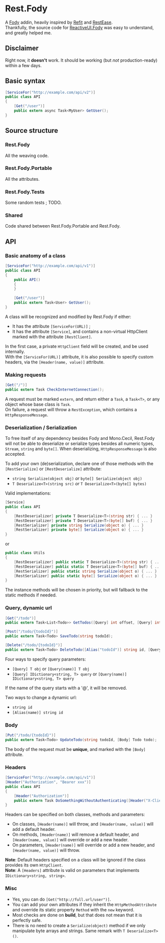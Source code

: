 ﻿# Rest.Fody
A [Fody](https://github.com/Fody/Fody) addin, heavily inspired by [Refit](https://github.com/paulcbetts/refit) and [RestEase](https://github.com/canton7/RestEase).  
Thankfully, the source code for [ReactiveUI.Fody](https://github.com/kswoll/ReactiveUI.Fody) was easy to understand, and greatly helped me.

## Disclaimer
Right now, it **doesn't** work. It should be working (but *not* production-ready) within a few days.

## Basic syntax
````csharp
[ServiceFor("http://example.com/api/v2")]
public class API
{
    [Get("/user")]
    public extern async Task<MyUser> GetUser();
}
````

## Source structure

### Rest.Fody
All the weaving code.

### Rest.Fody.Portable
All the attributes.

### Rest.Fody.Tests
Some random tests ; TODO.

### Shared
Code shared between Rest.Fody.Portable and Rest.Fody.

## API

### Basic anatomy of a class
```csharp
[ServiceFor("http://example.com/api/v1")]
public class API
{
    public API()
    {
    }
    
    [Get("/user")]
    public extern Task<User> GetUser();
}
```
A class will be recognized and modified by Rest.Fody if either:
- It has the attribute `[ServiceFor(URL)]` ;
- It has the attribute `[Service]`, and contains a non-virtual HttpClient marked with the attribute `[RestClient]`.

In the first case, a private `HttpClient` field will be created, and be used internally.  
With the `[ServiceFor(URL)]` attribute, it is also possible to specify custom headers, via the
`[Header(name, value)]` attribute.

### Making requests
```csharp
[Get("/")]
public extern Task CheckInternetConnection();
```
A request must be marked `extern`, and return either a `Task`, a `Task<T>`, or any object whose base class is `Task`.  
On failure, a request will throw a `RestException`, which contains a `HttpResponseMessage`.

### Deserialization / Serialization
To free itself of any dependency besides Fody and Mono.Cecil, Rest.Fody will not be able to deserialize or serialize types besides all numeric types, `Stream`, `string` and `byte[]`. When deserializing, `HttpResponseMessage` is also accepted.

To add your own (de)serialization, declare one of those methods with the `[RestSerialize]` or `[RestDeserialize]` attribute:
- `string Serialize(object obj)` *or* `byte[] Serialize(object obj)`
- `T Deserialize<T>(string src)` *or* `T Deserialize<T>(byte[] bytes)`

Valid implementations:
```csharp
[Service]
public class API
{
    [RestDeserializer] private T Deserialize<T>(string str) { ... }
    [RestDeserializer] private T Deserialize<T>(byte[] buf) { ... }
    [RestSerializer] private string Serialize(object o) { ... }
    [RestSerializer] private byte[] Serialize(object o) { ... }
}
```
or
```csharp
public class Utils
{
    [RestDeserializer] public static T Deserialize<T>(string str) { ... }
    [RestDeserializer] public static T Deserialize<T>(byte[] buf) { ... }
    [RestSerializer] public static string Serialize(object o) { ... }
    [RestSerializer] public static byte[] Serialize(object o) { ... }
}
```
The instance methods will be chosen in priority, but will fallback to the static methods if needed.

### Query, dynamic url
```csharp
[Get("/todo")]
public extern Task<List<Todo>> GetTodos([Query] int offset, [Query] int count);

[Post("/todo/{todoId}")]
public extern Task<Todo> SaveTodo(string todoId);

[Delete("/todo/{todoId}")]
public extern Task<Todo> DeleteTodo([Alias("todoId")] string id, [Query] string @if);
```
Four ways to specify query parameters:
- `[Query] T obj` or `[Query(name)] T obj`
- `[Query] IDictionary<string, T> query` or `[Query(name)] IDictionary<string, T> query`

If the name of the query starts with a '@', it will be removed.

Two ways to change a dynamic url:
- `string id`
- `[Alias(name)] string id`

### Body
```csharp
[Put("/todo/{todoId}")]
public extern Task<Todo> UpdateTodo(string todoId, [Body] Todo todo);
```
The body of the request must be **unique**, and marked with the `[Body]` attribute.

### Headers
```csharp
[ServiceFor("http://example.com/api/v1")]
[Header("Authorization", "Bearer xxx")]
public class API
{
    [Header("Authorization")]
    public extern Task DoSomethingWithoutAuthenticating([Header("X-Client")] string client);
}
```
Headers can be specified on both classes, methods and parameters:
- On classes, `[Header(name)]` will throw, and `[Header(name, value)]` will add a default header.
- On methods, `[Header(name)]` will remove a default header, and `[Header(name, value)]` will override or add a new header.
- On parameters, `[Header(name)]` will override or add a new header, and `[Header(name, value)]` will throw.

**Note**: Default headers specified on a class will be ignored if the class provides its own `HttpClient`.  
**Note**: A `[Headers]` attribute is valid on parameters that implements `IDictionary<string, string>`.

### Misc
- Yes, you can do `[Get("http://full.url/user")]`.
- You can add your own attributes if they inherit the `HttpMethodAttribute` and override its static property `Method` with the `new` keyword.
- Most checks are done on **build**, but that does not mean that it is perfectly safe.
- There is no need to create a `Serialize(object)` method if we only manipulate byte arrays and strings. Same remark with `T Deserialize<T>()`.
